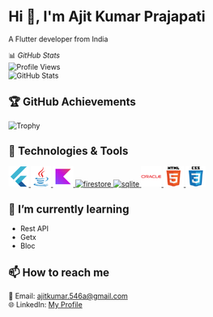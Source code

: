 # Hi 👋, I'm Ajit Kumar Prajapati 

A Flutter developer from India  

📊 *GitHub Stats*  
![Profile Views](https://komarev.com/ghpvc/?username=akp-dev2230&label=Profile%20views&color=blue&style=flat)  
![GitHub Stats](https://github-readme-stats.vercel.app/api?username=akp-dev2230&show_icons=true&theme=radical)

## 🏆 GitHub Achievements  
![Trophy](https://github-profile-trophy.vercel.app/?username=akp-dev2230&theme=darkhub&no-bg=true&margin-w=4)  

## 🚀 Technologies & Tools  
<p align="left">
  <a href="https://flutter.dev/" target="_blank" rel="noreferrer"> 
    <img src="https://raw.githubusercontent.com/devicons/devicon/master/icons/flutter/flutter-original.svg" alt="flutter" width="40" height="40"/> 
  </a> 
  <a href="https://www.java.com/" target="_blank" rel="noreferrer"> 
    <img src="https://raw.githubusercontent.com/devicons/devicon/master/icons/java/java-original.svg" alt="java" width="40" height="40"/> 
  </a> 
  <a href="https://developer.android.com/kotlin" target="_blank" rel="noreferrer"> 
    <img src="https://raw.githubusercontent.com/devicons/devicon/master/icons/kotlin/kotlin-original.svg" alt="kotlin" width="40" height="40"/> 
  </a> 
  <a href="https://firebase.google.com/products/firestore/" target="_blank" rel="noreferrer"> 
    <img src="https://www.vectorlogo.zone/logos/firebase/firebase-icon.svg" alt="firestore" width="40" height="40"/> 
  </a>
  <a href="https://www.sqlite.org/index.html" target="_blank" rel="noreferrer"> 
    <img src="https://www.vectorlogo.zone/logos/sqlite/sqlite-icon.svg" alt="sqlite" width="40" height="40"/> 
  </a> 
  <a href="https://www.oracle.com/" target="_blank" rel="noreferrer"> 
    <img src="https://raw.githubusercontent.com/devicons/devicon/master/icons/oracle/oracle-original.svg" alt="oracle" width="40" height="40"/> 
  </a> 
   <a href="https://www.w3.org/html/" target="_blank" rel="noreferrer"> 
    <img src="https://raw.githubusercontent.com/devicons/devicon/master/icons/html5/html5-original-wordmark.svg" alt="html5" width="40" height="40"/> 
  </a> 
  <a href="https://www.w3schools.com/css/" target="_blank" rel="noreferrer"> 
    <img src="https://raw.githubusercontent.com/devicons/devicon/master/icons/css3/css3-original-wordmark.svg" alt="css3" width="40" height="40"/> 
  </a> 
</p>

## 🌱 I’m currently learning  
- Rest API
- Getx 
- Bloc  

## 📫 How to reach me  
📧 Email: [ajitkumar.546a@gmail.com](mailto:ajitkumar.546a@gmail.com)  
🌐 LinkedIn: [My Profile](https://www.linkedin.com/in/ajit-kumar-prajapati-3922b5250/)
